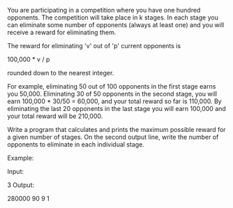 You are participating in a competition where you have one hundred opponents. The competition will take place in k stages. In each stage you can eliminate some number of opponents (always at least one) and you will receive a reward for eliminating them.

The reward for eliminating 'v' out of 'p' current opponents is

100,000 * v / p

rounded down to the nearest integer.

For example, eliminating 50 out of 100 opponents in the first stage earns you 50,000. Eliminating 30 of 50 opponents in the second stage, you will earn 100,000 * 30/50 = 60,000, and your total reward so far is 110,000. By eliminating the last 20 opponents in the last stage you will earn 100,000 and your total reward will be 210,000.

Write a program that calculates and prints the maximum possible reward for a given number of stages. On the second output line, write the number of opponents to eliminate in each individual stage.

Example:

Input:

3
Output:

280000
90 9 1